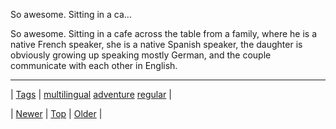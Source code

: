 <!--
title: So awesome. Sitting in a cafe across the table from a family, where he is a native French speaker, she is a native Spanish speaker, the daughter is obviously growing up speaking mostly German, and the couple communicate with each other in English.
date: 2020-06-28T15:27:00.212Z
tags: multilingual, adventure, regular
-->


So awesome. Sitting in a ca...

<p>So awesome. Sitting in a cafe across the table from a family, where he is a native French speaker, she is a native Spanish speaker, the daughter is obviously growing up speaking mostly German, and the couple communicate with each other in English.</p>

<!--BOTTOM-POST-NAVIGATION-->
---

| [Tags](tags.md) | [multilingual](tag-multilingual.md) [adventure](tag-adventure.md) [regular](tag-regular.md) |

| [Newer](71738121700.md) | [Top](index.md) | [Older](71745742681.md) |